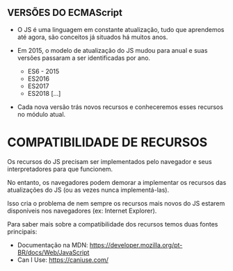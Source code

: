 ## VERSÕES DO ECMAScript

- O JS é uma linguagem em constante atualização, tudo que aprendemos até agora, são conceitos já situados há muitos anos. 

- Em 2015, o modelo de atualização do JS mudou para anual e suas versões passaram a ser identificadas por ano.
    - ES6 - 2015
    - ES2016
    - ES2017
    - ES2018 [...]

- Cada nova versão trás novos recursos e conheceremos esses recursos no módulo atual.


# COMPATIBILIDADE DE RECURSOS

Os recursos do JS precisam ser implementados pelo navegador e seus interpretadores para que funcionem.

No entanto, os navegadores podem demorar a implementar os recursos das atualizações do JS (ou as vezes nunca implementá-las).

Isso cria o problema de nem sempre os recursos mais novos do JS estarem disponíveis nos navegadores (ex: Internet Explorer).

Para saber mais sobre a compatibilidade dos recursos temos duas fontes principais:
- Documentação na MDN: https://developer.mozilla.org/pt-BR/docs/Web/JavaScript
- Can I Use: https://caniuse.com/

